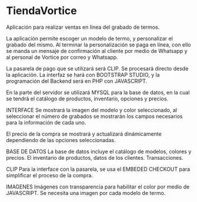 # TiendaVortice
 Aplicación para realizar ventas en línea del grabado de termos.
 
 La aplicación permite escoger un modelo de termo, y personalizar el grabado del mismo. Al terminar la personalización se paga en línea, con ello se manda un mensaje de confirmación al cliente por medio de Whatsapp y al personal de Vortice por correo y Whatsapp.

La pasarela de pago que se utilizará será CLIP. Se procesará directo desde la aplicación. La interfaz se hará con BOOTSTRAP STUDIO, y la programación del Backend será en PHP con JAVASCRIPT.

En la parte del servidor se utilizará MYSQL para la base de datos, en la cual se tendrá el catálogo de productos, inventario, opciones y precios.

INTERFACE
Se mostrará la imagen del modelo y color seleccionado, al seleccionar el número de grabados se mostrarán los campos necesarios para la información de cada uno.

El precio de la compra se mostrará y actualizará dinámicamente dependiendo de las opciones seleccionadas.

BASE DE DATOS
La base de datos incluye el catálogo de modelos, colores y precios. El inventario de productos, datos de los clientes. Transacciones.

CLIP
Para la interface con la pasarela, se usa el EMBEDED CHECKOUT para simplificar el proceso de la compra.

IMAGENES
Imágenes con transparencia para habilitar el color por medio de JAVASCRIPT. Se necesita una imagen por cada modelo de termo.

